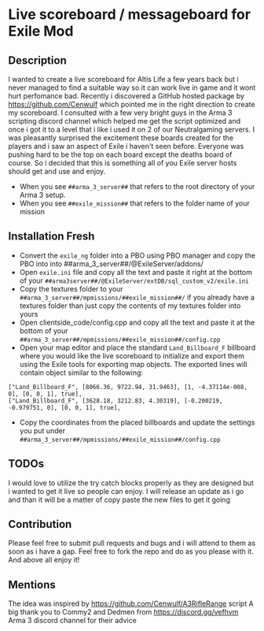 # Live scoreboard / messageboard for Exile Mod

## Description
I wanted to create a live scoreboard for Altis Life a few years back but i never managed to find a suitable way so it can work live in game and it wont hurt perfomance bad. Recently i discovered a GitHub hosted package by https://github.com/Cenwulf which pointed me in the right direction to create my scoreboard. I consulted with a few very bright guys in the Arma 3 scripting discord channel which helped me get the script optimized and once i got it to a level that i like i used it on 2 of our Neutralgaming servers. I was pleasantly surprised the excitement these boards created for the players and i saw an aspect of Exile i haven't seen before. Everyone was pushing hard to be the top on each board except the deaths board of course. So i decided that this is something all of you Exile server hosts should get and use and enjoy.   

 - When you see `##arma_3_server##` that refers to the root directory of your Arma 3 setup.
 - When you see `##exile_mission##` that refers to the folder name of your mission

## Installation Fresh
- Convert the `exile_ng` folder into a PBO using PBO manager and copy the PBO into into ##arma_3_server##/@ExileServer/addons/
- Open `exile.ini` file and copy all the text and paste it right at the bottom of your `##arma3server##/@ExileServer/extDB/sql_custom_v2/exile.ini`
- Copy the textures folder to your `##arma_3_server##/mpmissions/##exile_mission##/` if you already have a textures folder than just copy the contents of my textures folder into yours
- Open clientside_code/config.cpp and copy all the text and paste it at the bottom of your `##arma_3_server##/mpmissions/##exile_mission##/config.cpp`
- Open your map editor and place the standard `Land_Billboard_F` billboard where you would like the live scoreboard to initialize and export them using the Exile tools for exporting map objects. The exported lines will contain object similar to the following:
```
["Land_Billboard_F", [8066.36, 9722.94, 31.9463], [1, -4.37114e-008, 0], [0, 0, 1], true],
["Land_Billboard_F", [3628.18, 3212.83, 4.30319], [-0.200219, -0.979751, 0], [0, 0, 1], true],
```
- Copy the coordinates from the placed billboards and update the settings you put under `##arma_3_server##/mpmissions/##exile_mission##/config.cpp`

## TODOs
I would love to utilize the try catch blocks properly as they are designed but i wanted to get it live so people can enjoy. I will release an update as i go and than it will be a matter of copy paste the new files to get it going

## Contribution
Please feel free to submit pull requests and bugs and i will attend to them as soon as i have a gap. Feel free to fork the repo and do as you please with it. And above all enjoy it!

## Mentions
The idea was inspired by https://github.com/Cenwulf/A3RifleRange script
A big thank you to Commy2 and Dedmen from https://discord.gg/vefhvm Arma 3 discord channel for their advice
